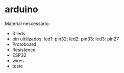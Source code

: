 
# arduino

Material nescessario:

- 3 leds
- pin ultilizados: led1: pin32; led2: pin33; led3: pin27
- Protoboard
- Resistence
- ESP32
- wires
- teste
